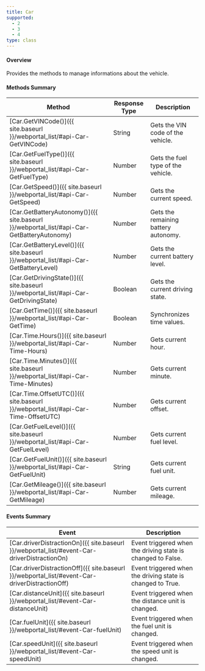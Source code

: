 ```yaml
---
title: Car
supported:
  - 2
  - 3
  - 4
type: class
---
```


#### Overview

Provides the methods to manage informations about the vehicle.

#### Methods Summary

Method | Response Type | Description
-----|----|----
[Car.GetVINCode()]({{ site.baseurl }}/webportal_list/#api-Car-GetVINCode) | String | Gets the VIN code of the vehicle.
[Car.GetFuelType()]({{ site.baseurl }}/webportal_list/#api-Car-GetFuelType) | Number| Gets the fuel type of the vehicle.
[Car.GetSpeed()]({{ site.baseurl }}/webportal_list/#api-Car-GetSpeed) | Number| Gets the current speed.
[Car.GetBatteryAutonomy()]({{ site.baseurl }}/webportal_list/#api-Car-GetBatteryAutonomy) | Number| Gets the remaining battery autonomy.
[Car.GetBatteryLevel()]({{ site.baseurl }}/webportal_list/#api-Car-GetBatteryLevel) | Number| Gets the current battery level.
[Car.GetDrivingState()]({{ site.baseurl }}/webportal_list/#api-Car-GetDrivingState) | Boolean | Gets the current driving state.
[Car.GetTime()]({{ site.baseurl }}/webportal_list/#api-Car-GetTime) | Boolean | Synchronizes time values.
[Car.Time.Hours()]({{ site.baseurl }}/webportal_list/#api-Car-Time-Hours) | Number | Gets current hour.
[Car.Time.Minutes()]({{ site.baseurl }}/webportal_list/#api-Car-Time-Minutes) | Number | Gets current minute.
[Car.Time.OffsetUTC()]({{ site.baseurl }}/webportal_list/#api-Car-Time-OffsetUTC) | Number | Gets current offset.
[Car.GetFuelLevel()]({{ site.baseurl }}/webportal_list/#api-Car-GetFuelLevel) | Number | Gets current fuel level.
[Car.GetFuelUnit()]({{ site.baseurl }}/webportal_list/#api-Car-GetFuelUnit) | String | Gets current fuel unit.
[Car.GetMileage()]({{ site.baseurl }}/webportal_list/#api-Car-GetMileage) | Number | Gets current mileage.

#### Events Summary

Event | Description
----|----
[Car.driverDistractionOn]({{ site.baseurl }}/webportal_list/#event-Car-driverDistractionOn) | Event triggered when the driving state is changed to False.
[Car.driverDistractionOff]({{ site.baseurl }}/webportal_list/#event-Car-driverDistractionOff) | Event triggered when the driving state is changed to True.
[Car.distanceUnit]({{ site.baseurl }}/webportal_list/#event-Car-distanceUnit) | Event triggered when the distance unit is changed.
[Car.fuelUnit]({{ site.baseurl }}/webportal_list/#event-Car-fuelUnit) | Event triggered when the fuel unit is changed.
[Car.speedUnit]({{ site.baseurl }}/webportal_list/#event-Car-speedUnit) | Event triggered when the speed unit is changed.
